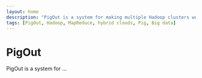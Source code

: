 ```yaml
---
layout: home
description: "PigOut is a system for making multiple Hadoop clusters work together."
tags: [PigOut, Hadoop, MapReduce, hybrid clouds, Pig, Big data]
---
```


PigOut
===

PigOut is a system for ...
